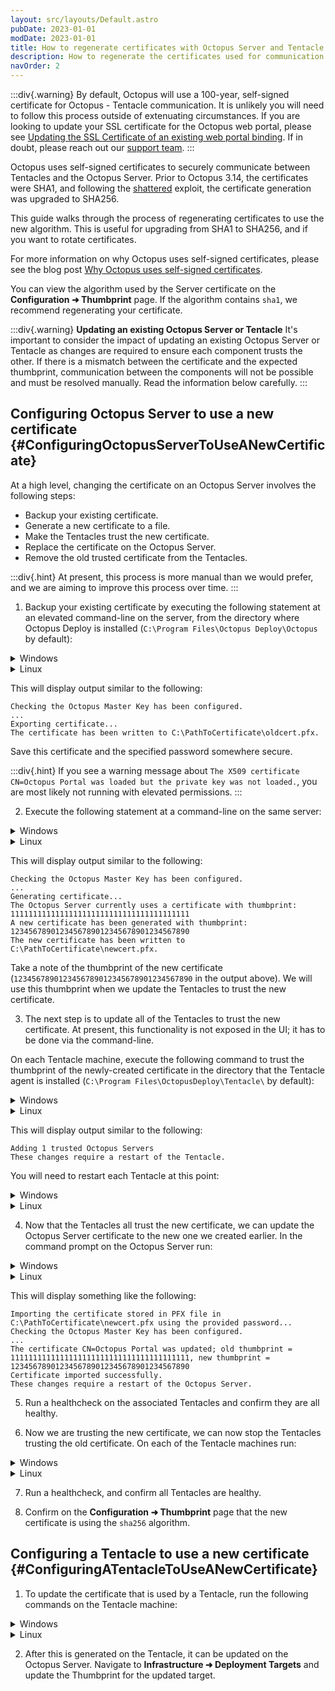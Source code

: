 ```yaml
---
layout: src/layouts/Default.astro
pubDate: 2023-01-01
modDate: 2023-01-01
title: How to regenerate certificates with Octopus Server and Tentacle
description: How to regenerate the certificates used for communication between Octopus Server and its Tentacles.
navOrder: 2
---
```


:::div{.warning}
By default, Octopus will use a 100-year, self-signed certificate for Octopus - Tentacle communication. It is unlikely you will need to follow this process outside of extenuating circumstances. If you are looking to update your SSL certificate for the Octopus web portal, please see [Updating the SSL Certificate of an existing web portal binding](https://yamldoc.liuyan.wang/docs/security/exposing-octopus/expose-the-octopus-web-portal-over-https#updating-the-ssl-certificate-of-an-existing-web-portal-binding). If in doubt, please reach out our [support team](https://yamldoc.liuyan.wang/support).
:::

Octopus uses self-signed certificates to securely communicate between Tentacles and the Octopus Server. Prior to Octopus 3.14, the certificates were SHA1, and following the [shattered](https://yamldoc.liuyan.wang/blog/shattered) exploit, the certificate generation was upgraded to SHA256. 

This guide walks through the process of regenerating certificates to use the new algorithm. This is useful for upgrading from SHA1 to SHA256, and if you want to rotate certificates.

For more information on why Octopus uses self-signed certificates, please see the blog post [Why Octopus uses self-signed certificates](https://octopusdeploy.com/blog/why-self-signed-certificates).

You can view the algorithm used by the Server certificate on the **Configuration ➜ Thumbprint** page. If the algorithm contains `sha1`, we recommend regenerating your certificate.

:::div{.warning}
**Updating an existing Octopus Server or Tentacle**
It's important to consider the impact of updating an existing Octopus Server or Tentacle as changes are required to ensure each component trusts the other. If there is a mismatch between the certificate and the expected thumbprint, communication between the components will not be possible and must be resolved manually. Read the information below carefully.
:::

## Configuring Octopus Server to use a new certificate {#ConfiguringOctopusServerToUseANewCertificate}

At a high level, changing the certificate on an Octopus Server involves the following steps:

* Backup your existing certificate.
* Generate a new certificate to a file.
* Make the Tentacles trust the new certificate.
* Replace the certificate on the Octopus Server.
* Remove the old trusted certificate from the Tentacles.

:::div{.hint}
At present, this process is more manual than we would prefer, and we are aiming to improve this process over time.
:::

1. Backup your existing certificate by executing the following statement at an elevated command-line on the server, from the directory where Octopus Deploy is installed (`C:\Program Files\Octopus Deploy\Octopus` by default):

<details data-group="regenerate-certificate-configure-new">
<summary>Windows</summary>

```powershell
Octopus.Server.exe export-certificate --instance OctopusServer --export-pfx="C:\PathToCertificate\oldcert.pfx" --pfx-password MySecretPassword
```

</details>
<details data-group="regenerate-certificate-configure-new">
<summary>Linux</summary>

```bash Linux
./Octopus.Server export-certificate --instance OctopusServer --export-pfx="/tmp/oldcert.pfx" --pfx-password MySecretPassword
```

</details>

This will display output similar to the following:

```
Checking the Octopus Master Key has been configured.
...
Exporting certificate...
The certificate has been written to C:\PathToCertificate\oldcert.pfx.
```

Save this certificate and the specified password somewhere secure.

:::div{.hint}
If you see a warning message about `The X509 certificate CN=Octopus Portal was loaded but the private key was not loaded.`, you are most likely not running with elevated permissions. 
:::

2. Execute the following statement at a command-line on the same server:

<details data-group="regenerate-certificate-export-pfx">
<summary>Windows</summary>

```powershell
Octopus.Server.exe new-certificate --instance OctopusServer --export-pfx="C:\PathToCertificate\newcert.pfx" --pfx-password MySecretPassword
```

</details>
<details data-group="regenerate-certificate-export-pfx">
<summary>Linux</summary>

```bash
./Octopus.Server new-certificate --instance OctopusServer --export-pfx="/tmp/newcert.pfx" --pfx-password MySecretPassword
```

</details>

This will display output similar to the following:

```
Checking the Octopus Master Key has been configured.
...
Generating certificate...
The Octopus Server currently uses a certificate with thumbprint:
1111111111111111111111111111111111111111
A new certificate has been generated with thumbprint:
1234567890123456789012345678901234567890
The new certificate has been written to C:\PathToCertificate\newcert.pfx.
```

Take a note of the thumbprint of the new certificate (`1234567890123456789012345678901234567890` in the output above). We will use this thumbprint when we update the Tentacles to trust the new certificate.

3. The next step is to update all of the Tentacles to trust the new certificate. At present, this functionality is not exposed in the UI; it has to be done via the command-line. 

On each Tentacle machine, execute the following command to trust the thumbprint of the newly-created certificate in the directory that the Tentacle agent is installed (`C:\Program Files\OctopusDeploy\Tentacle\` by default):

<details data-group="regenerate-certificate-tentacle-trust">
<summary>Windows</summary>

```powershell
Tentacle.exe configure --trust="1234567890123456789012345678901234567890"
```

</details>
<details data-group="regenerate-certificate-tentacle-trust">
<summary>Linux</summary>

```bash
./Tentacle configure --trust="1234567890123456789012345678901234567890"
```

</details>

This will display output similar to the following:

```
Adding 1 trusted Octopus Servers
These changes require a restart of the Tentacle.
```

You will need to restart each Tentacle at this point: 

<details data-group="regenerate-certificate-restart-tentacle">
<summary>Windows</summary>

```powershell
tentacle.exe service --restart
```

</details>
<details data-group="regenerate-certificate-restart-tentacle">
<summary>Linux</summary>

```bash
./Tentacle service --restart
```

</details>

4. Now that the Tentacles all trust the new certificate, we can update the Octopus Server certificate to the new one we created earlier. In the command prompt on the Octopus Server run:

<details data-group="regenerate-certificate-update-server">
<summary>Windows</summary>

```powershell
Octopus.Server.exe import-certificate --instance OctopusServer --from-file="C:\PathToCertificate\newcert.pfx" --pfx-password MySecretPassword
Octopus.Server.exe service --instance OctopusServer --restart
```

</details>
<details data-group="regenerate-certificate-update-server">
<summary>Linux</summary>

```bash
./Octopus.Server import-certificate --instance OctopusServer --from-file="/tmp/newcert.pfx" --pfx-password MySecretPassword
./Octopus.Server service --instance OctopusServer --restart
```

</details>

This will display something like the following:

```
Importing the certificate stored in PFX file in C:\PathToCertificate\newcert.pfx using the provided password...
Checking the Octopus Master Key has been configured.
...
The certificate CN=Octopus Portal was updated; old thumbprint = 1111111111111111111111111111111111111111, new thumbprint = 1234567890123456789012345678901234567890
Certificate imported successfully.
These changes require a restart of the Octopus Server.
```

5. Run a healthcheck on the associated Tentacles and confirm they are all healthy.

6. Now we are trusting the new certificate, we can now stop the Tentacles trusting the old certificate. On each of the Tentacle machines run:

<details data-group="regenerate-certificate-remove-trust">
<summary>Windows</summary>

```powershell
C:\Program Files\OctopusDeploy\Tentacle\Tentacle.exe configure --instance Tentacle --remove-trust <oldthumbprint>
C:\Program Files\OctopusDeploy\Tentacle\Tentacle.exe service --instance Tentacle --restart
```

</details>
<details data-group="regenerate-certificate-remove-trust">
<summary>Linux</summary>

```bash
./Tentacle configure --instance Tentacle --remove-trust <oldthumbprint>
./Tentacle service --instance Tentacle --restart
```

</details>

7. Run a healthcheck, and confirm all Tentacles are healthy.

8. Confirm on the **Configuration ➜ Thumbprint** page that the new certificate is using the `sha256` algorithm.

## Configuring a Tentacle to use a new certificate {#ConfiguringATentacleToUseANewCertificate}

1. To update the certificate that is used by a Tentacle, run the following commands on the Tentacle machine:

<details data-group="regenerate-certificate-update-tentacle-certificate">
<summary>Windows</summary>

```powershell
C:\Program Files\OctopusDeploy\Tentacle\Tentacle.exe new-certificate
C:\Program Files\OctopusDeploy\Tentacle\Tentacle.exe service --restart
```

</details>
<details data-group="regenerate-certificate-update-tentacle-certificate">
<summary>Linux</summary>

```bash
./Tentacle new-certificate
./Tentacle service --restart
```

</details>

2. After this is generated on the Tentacle, it can be updated on the Octopus Server. Navigate to **Infrastructure ➜ Deployment Targets** and update the Thumbprint for the updated target.
